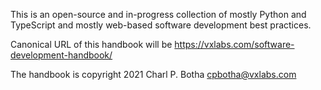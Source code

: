 This is an open-source and in-progress collection of mostly Python and
TypeScript and mostly web-based software development best practices.

Canonical URL of this handbook will be
https://vxlabs.com/software-development-handbook/

The handbook is copyright 2021 Charl P. Botha <cpbotha@vxlabs.com>

